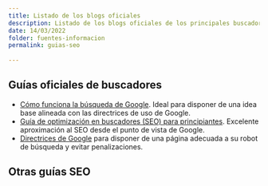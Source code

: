 ```yaml
---
title: Listado de los blogs oficiales
description: Listado de los blogs oficiales de los principales buscadores
date: 14/03/2022
folder: fuentes-informacion
permalink: guias-seo
  
---
```


## Guías oficiales de buscadores

- [Cómo funciona la búsqueda de Google](https://developers.google.com/search/docs/beginner/how-search-works?hl=es). Ideal para disponer de una idea base alineada con las directrices de uso de Google.
- [Guía de optimización en buscadores (SEO) para principiantes](https://developers.google.com/search/docs/beginner/seo-starter-guide?hl=es). Excelente aproximación al SEO desde el punto de vista de Google.
- [Directrices de Google](https://developers.google.com/search/docs/advanced/guidelines/overview?hl=es) para disponer de una página adecuada a su robot de búsqueda y evitar penalizaciones.

## Otras guías SEO


<!--stackedit_data:
eyJoaXN0b3J5IjpbLTIwNzQzNjM0MDVdfQ==
-->